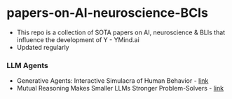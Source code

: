 # papers-on-AI-neuroscience-BCIs
- This repo is a collection of SOTA papers on AI, neuroscience &amp; BLIs that influence the development of Y - YMind.ai
- Updated regularly

### LLM Agents

- Generative Agents: Interactive Simulacra of Human Behavior - [link](https://arxiv.org/abs/2304.03442)
- Mutual Reasoning Makes Smaller LLMs Stronger Problem-Solvers - [link](https://arxiv.org/abs/2408.06195)
